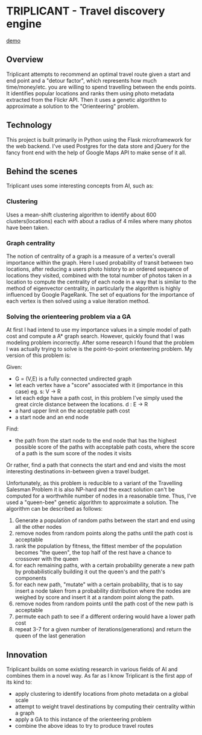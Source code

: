 TRIPLICANT - Travel discovery engine 
========================================

[demo](http://triplicant.heroku.com)

Overview
-----------
Triplicant attempts to recommend an optimal travel route given a start and end point and a "detour factor", which represents how much time/money/etc. you are willing to spend travelling between the ends points. It identifies popular locations and ranks them using photo metadata extracted from the Flickr API. Then it uses a genetic algorithm to approximate a solution to the "Orienteering" problem.
 
Technology
--------------
This project is built primarily in Python using the Flask microframework for the web backend. I've used Postgres for the data store and jQuery for the fancy front end with the help of Google Maps API to make sense of it all.


Behind the scenes
--------------------
Triplicant uses some interesting concepts from AI, such as:

### Clustering

Uses a mean-shift clustering algorithm to identify about 600 clusters(locations) each with about a radius of 4 miles where many photos have been taken.

### Graph centrality

The notion of centrality of a graph is a measure of a vertex's overall importance within the graph. Here I used probability of transit between two locations, after reducing a users photo history to an ordered sequence of locations they visited, combined with the total number of photos taken in a location to compute the centrality of each node in a way that is similar to the method of eigenvector centrality, in particularly the algorithm is highly influenced by Google PageRank. The set of equations for the importance of each vertex is then solved using a value iteration method.

### Solving the orienteering problem via a GA

At first I had intend to use my importance values in a simple model of path cost and compute a A* graph search. However, quickly found that I was modeling problem incorrectly. After some research I found that the problem I was actually trying to solve is the point-to-point orienteering problem. My version of this problem is: 

Given:
* G = (V,E) is a fully connected undirected graph
* let each vertex have a "score" associated with it (importance in this case) eg. s: V -> R
* let each edge have a path cost, in this problem I've simply used the great circle distance between the locations. d : E -> R
* a hard upper limit on the acceptable path cost 
* a start node and an end node

Find:
* the path from the start node to the end node that has the highest possible score of the paths with acceptable path costs, where the score of a path is the sum score of the nodes it visits

Or rather, find a path that connects the start and end and visits the most interesting destinations in-between given a travel budget.

Unfortunately, as this problem is reducible to a variant of the Travelling Salesman Problem it is also NP-hard and the exact solution can't be computed for a worthwhile number of nodes in a reasonable time. Thus, I've used a "queen-bee" genetic algorithm to approximate a solution.  The algorithm can be described as follows:

1. Generate a population of random paths between the start and end using all the other nodes
2. remove nodes from random points along the paths until the path cost is acceptable
3. rank the population by fitness, the fittest member of the population becomes "the queen", the top half of the rest have a chance to crossover with the queen
4. for each remaining paths, with a certain probability generate a new path by probabilistically building it out the queen's and the path's components
5. for each new path, "mutate" with a certain probability, that is to say insert a node taken from a probability distribution where the nodes are weighed by score and insert it at a random point along the path.
6. remove nodes from random points until the path cost of the new path is acceptable
7. permute each path to see if a different ordering would have a lower path cost
8. repeat 3-7 for a given number of iterations(generations) and return the queen of the last generation

Innovation
---------------

Triplicant builds on some existing research in various fields of AI and combines them in a novel way. As far as I know Triplicant is the first app of its kind to:

* apply clustering to identify locations from photo metadata on a global scale
* attempt to weight travel destinations by computing their centrality within a graph
* apply a GA to this instance of the orienteering problem
* combine the above ideas to try to produce travel routes

